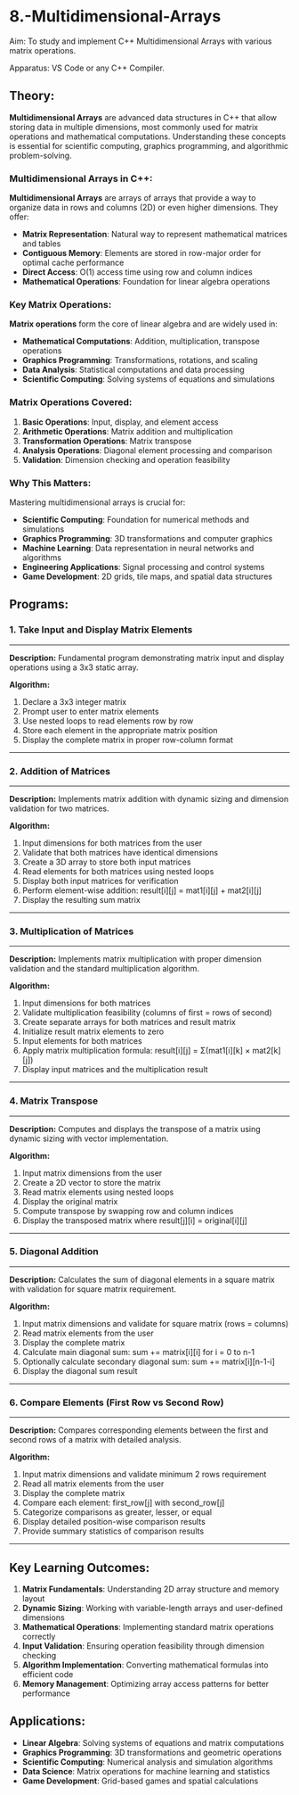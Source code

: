 # 8.-Multidimensional-Arrays

Aim: To study and implement C++ Multidimensional Arrays with various matrix operations.

Apparatus: VS Code or any C++ Compiler.

## Theory:

**Multidimensional Arrays** are advanced data structures in C++ that allow storing data in multiple dimensions, most commonly used for matrix operations and mathematical computations. Understanding these concepts is essential for scientific computing, graphics programming, and algorithmic problem-solving.

### Multidimensional Arrays in C++:

**Multidimensional Arrays** are arrays of arrays that provide a way to organize data in rows and columns (2D) or even higher dimensions. They offer:

* **Matrix Representation**: Natural way to represent mathematical matrices and tables
* **Contiguous Memory**: Elements are stored in row-major order for optimal cache performance
* **Direct Access**: O(1) access time using row and column indices
* **Mathematical Operations**: Foundation for linear algebra operations

### Key Matrix Operations:

**Matrix operations** form the core of linear algebra and are widely used in:

* **Mathematical Computations**: Addition, multiplication, transpose operations
* **Graphics Programming**: Transformations, rotations, and scaling
* **Data Analysis**: Statistical computations and data processing
* **Scientific Computing**: Solving systems of equations and simulations

### Matrix Operations Covered:

1. **Basic Operations**: Input, display, and element access
2. **Arithmetic Operations**: Matrix addition and multiplication
3. **Transformation Operations**: Matrix transpose
4. **Analysis Operations**: Diagonal element processing and comparison
5. **Validation**: Dimension checking and operation feasibility

### Why This Matters:

Mastering multidimensional arrays is crucial for:

* **Scientific Computing**: Foundation for numerical methods and simulations
* **Graphics Programming**: 3D transformations and computer graphics
* **Machine Learning**: Data representation in neural networks and algorithms
* **Engineering Applications**: Signal processing and control systems
* **Game Development**: 2D grids, tile maps, and spatial data structures

## Programs:

### 1. Take Input and Display Matrix Elements

---

**Description:** Fundamental program demonstrating matrix input and display operations using a 3x3 static array.

**Algorithm:**
1. Declare a 3x3 integer matrix
2. Prompt user to enter matrix elements
3. Use nested loops to read elements row by row
4. Store each element in the appropriate matrix position
5. Display the complete matrix in proper row-column format


---

### 2. Addition of Matrices

---

**Description:** Implements matrix addition with dynamic sizing and dimension validation for two matrices.

**Algorithm:**
1. Input dimensions for both matrices from the user
2. Validate that both matrices have identical dimensions
3. Create a 3D array to store both input matrices
4. Read elements for both matrices using nested loops
5. Display both input matrices for verification
6. Perform element-wise addition: result[i][j] = mat1[i][j] + mat2[i][j]
7. Display the resulting sum matrix



---

### 3. Multiplication of Matrices

---

**Description:** Implements matrix multiplication with proper dimension validation and the standard multiplication algorithm.

**Algorithm:**
1. Input dimensions for both matrices
2. Validate multiplication feasibility (columns of first = rows of second)
3. Create separate arrays for both matrices and result matrix
4. Initialize result matrix elements to zero
5. Input elements for both matrices
6. Apply matrix multiplication formula: result[i][j] = Σ(mat1[i][k] × mat2[k][j])
7. Display input matrices and the multiplication result


---

### 4. Matrix Transpose

---

**Description:** Computes and displays the transpose of a matrix using dynamic sizing with vector implementation.

**Algorithm:**
1. Input matrix dimensions from the user
2. Create a 2D vector to store the matrix
3. Read matrix elements using nested loops
4. Display the original matrix
5. Compute transpose by swapping row and column indices
6. Display the transposed matrix where result[j][i] = original[i][j]


---

### 5. Diagonal Addition

---

**Description:** Calculates the sum of diagonal elements in a square matrix with validation for square matrix requirement.

**Algorithm:**
1. Input matrix dimensions and validate for square matrix (rows = columns)
2. Read matrix elements from the user
3. Display the complete matrix
4. Calculate main diagonal sum: sum += matrix[i][i] for i = 0 to n-1
5. Optionally calculate secondary diagonal sum: sum += matrix[i][n-1-i]
6. Display the diagonal sum result



---

### 6. Compare Elements (First Row vs Second Row)

---

**Description:** Compares corresponding elements between the first and second rows of a matrix with detailed analysis.

**Algorithm:**
1. Input matrix dimensions and validate minimum 2 rows requirement
2. Read all matrix elements from the user
3. Display the complete matrix
4. Compare each element: first_row[j] with second_row[j]
5. Categorize comparisons as greater, lesser, or equal
6. Display detailed position-wise comparison results
7. Provide summary statistics of comparison results


---

## Key Learning Outcomes:

1. **Matrix Fundamentals**: Understanding 2D array structure and memory layout
2. **Dynamic Sizing**: Working with variable-length arrays and user-defined dimensions
3. **Mathematical Operations**: Implementing standard matrix operations correctly
4. **Input Validation**: Ensuring operation feasibility through dimension checking
5. **Algorithm Implementation**: Converting mathematical formulas into efficient code
6. **Memory Management**: Optimizing array access patterns for better performance

## Applications:

* **Linear Algebra**: Solving systems of equations and matrix computations
* **Graphics Programming**: 3D transformations and geometric operations
* **Scientific Computing**: Numerical analysis and simulation algorithms
* **Data Science**: Matrix operations for machine learning and statistics
* **Game Development**: Grid-based games and spatial calculations 
